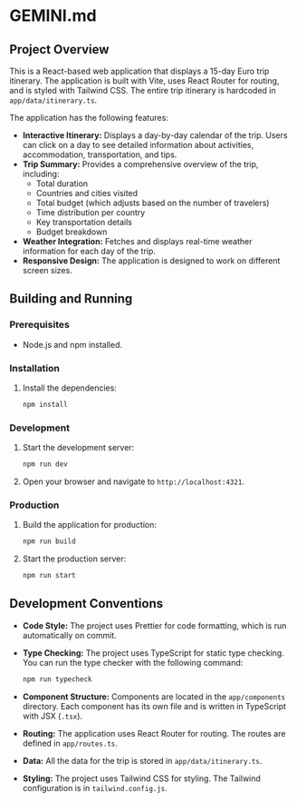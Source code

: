 # GEMINI.md

## Project Overview

This is a React-based web application that displays a 15-day Euro trip itinerary. The application is built with Vite, uses React Router for routing, and is styled with Tailwind CSS. The entire trip itinerary is hardcoded in `app/data/itinerary.ts`.

The application has the following features:

*   **Interactive Itinerary:** Displays a day-by-day calendar of the trip. Users can click on a day to see detailed information about activities, accommodation, transportation, and tips.
*   **Trip Summary:** Provides a comprehensive overview of the trip, including:
    *   Total duration
    *   Countries and cities visited
    *   Total budget (which adjusts based on the number of travelers)
    *   Time distribution per country
    *   Key transportation details
    *   Budget breakdown
*   **Weather Integration:** Fetches and displays real-time weather information for each day of the trip.
*   **Responsive Design:** The application is designed to work on different screen sizes.

## Building and Running

### Prerequisites

*   Node.js and npm installed.

### Installation

1.  Install the dependencies:

    ```bash
    npm install
    ```

### Development

1.  Start the development server:

    ```bash
    npm run dev
    ```

2.  Open your browser and navigate to `http://localhost:4321`.

### Production

1.  Build the application for production:

    ```bash
    npm run build
    ```

2.  Start the production server:

    ```bash
    npm run start
    ```

## Development Conventions

*   **Code Style:** The project uses Prettier for code formatting, which is run automatically on commit.
*   **Type Checking:** The project uses TypeScript for static type checking. You can run the type checker with the following command:

    ```bash
    npm run typecheck
    ```

*   **Component Structure:** Components are located in the `app/components` directory. Each component has its own file and is written in TypeScript with JSX (`.tsx`).
*   **Routing:** The application uses React Router for routing. The routes are defined in `app/routes.ts`.
*   **Data:** All the data for the trip is stored in `app/data/itinerary.ts`.
*   **Styling:** The project uses Tailwind CSS for styling. The Tailwind configuration is in `tailwind.config.js`.

